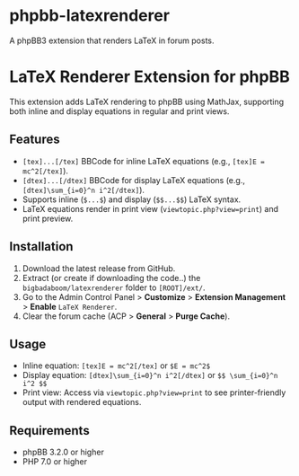 # phpbb-latexrenderer
A phpBB3 extension that renders LaTeX in forum posts.

# LaTeX Renderer Extension for phpBB

This extension adds LaTeX rendering to phpBB using MathJax, supporting both inline and display equations in regular and print views.

## Features
- `[tex]...[/tex]` BBCode for inline LaTeX equations (e.g., `[tex]E = mc^2[/tex]`).
- `[dtex]...[/dtex]` BBCode for display LaTeX equations (e.g., `[dtex]\sum_{i=0}^n i^2[/dtex]`).
- Supports inline (`$...$`) and display (`$$...$$`) LaTeX syntax.
- LaTeX equations render in print view (`viewtopic.php?view=print`) and print preview.

## Installation
1. Download the latest release from GitHub.
2. Extract (or create if downloading the code..) the `bigbadaboom/latexrenderer` folder to `[ROOT]/ext/`.
3. Go to the Admin Control Panel > **Customize** > **Extension Management** > **Enable** `LaTeX Renderer`.
4. Clear the forum cache (ACP > **General** > **Purge Cache**).

## Usage
- Inline equation: `[tex]E = mc^2[/tex]` or `$E = mc^2$`
- Display equation: `[dtex]\sum_{i=0}^n i^2[/dtex]` or `$$ \sum_{i=0}^n i^2 $$`
- Print view: Access via `viewtopic.php?view=print` to see printer-friendly output with rendered equations.

## Requirements
- phpBB 3.2.0 or higher
- PHP 7.0 or higher
